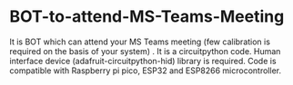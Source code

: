 # BOT-to-attend-MS-Teams-Meeting
It is BOT which can attend your MS Teams meeting (few calibration is required on the basis of your system) .
It is a circuitpython code.
Human interface device (adafruit-circuitpython-hid) library is required.
Code is compatible with Raspberry pi pico, ESP32 and ESP8266 microcontroller.

